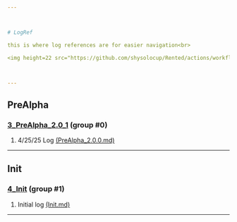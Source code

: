 ```yaml
---



# LogRef

this is where log references are for easier navigation<br>

<img height=22 src="https://github.com/shysolocup/Rented/actions/workflows/logref.yml/badge.svg" alt="publish">



---
```






## PreAlpha

### [3_PreAlpha_2.0_1](https://github.com/shysolocup/Rented/tree/master/.logs/3_PreAlpha_2.0_1) (group #0)

1. 4/25/25 Log [(PreAlpha_2.0.0.md)](https://github.com/shysolocup/Rented/blob/master/.logs/3_PreAlpha_2.0_1/PreAlpha_2.0.0.md) 



---





## Init

### [4_Init](https://github.com/shysolocup/Rented/tree/master/.logs/4_Init) (group #1)

1. Initial log [(Init.md)](https://github.com/shysolocup/Rented/blob/master/.logs/4_Init/Init.md) 



---

